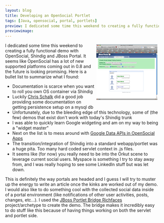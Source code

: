 ```yaml
---
layout: blog
title: Developing an OpenSocial Portlet
tags: [Java, opensocial, portal, portlets]
preview: I dedicated some time this weekend to creating a fully functional demo with OpenSocial, Shindig and JBoss Portal...
previewimage:
---
```


<a href="/images/jroller/Picture-6.jpg"><img src="/images/jroller/Picture-6-small.jpg" style="margin:5px;" align="right"/></a><p>I dedicated some time this weekend to creating a fully functional demo with OpenSocial, Shindig and JBoss Portal. It seems like OpenSocial has a lot of new supported platforms coming out in 0.8 and the future is looking promising. Here is a bullet list to summarize what I found:</p> 
<ul> 
<li>Documentation is scarce when you want to roll you own OS container via Shindig</li> 
<li>Luckily <a href="http://chrisschalk.com/shindig_docs/io/shindig-io.html">Chris Schalk</a> did a good job providing some documentation on getting persistence setup on a mysql db</li> 
<li>Unfortunately, due to the bleeding edge of this technology, some of (the few) demos that exist don't work with today's Shindig trunk</li> 
<li>I was able to quickly learn Google widgeting and am on my way to being a "widget master"</li> 
<li>Next on the list is to mess around with <a href="http://code.google.com/apis/opensocial/articles/authsub.html">Google Data APIs in OpenSocial Apps</a></li> 
<li>The transition/integration of Shindig into a standard webapp/portlet was a huge pita. Too many hard coded servlet context in .js files.</li> 
<li>It seems like (for now) you really need to be into the Orkut scene to leverage current social users. Myspace is something I try to stay away from, and I was really hoping to see some LinkedIn stuff but was let down.</li> 
</ul> 
<p>This is definitely the way portals are headed and I guess I will try to muster up the energy to write an article once the kinks are worked out of my demo. I would also like to do something cool with the collected social data inside of a portal environment (like notifications of other user activities, posts, changes, etc...). I used the <a href="http://www.infoq.com/articles/jsf-ajax-seam-portlets-pt-2">JBoss Portlet Bridge Richfaces</a> project/archetype to create the demo. The bridge makes it incredibly easy to do stuff like this because of having things working on both the servlet and portlet side.</p>

